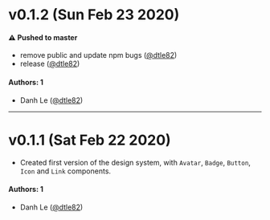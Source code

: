 # v0.1.2 (Sun Feb 23 2020)

#### ⚠️  Pushed to master

- remove public and update npm bugs  ([@dtle82](https://github.com/dtle82))
- release  ([@dtle82](https://github.com/dtle82))

#### Authors: 1

- Danh Le ([@dtle82](https://github.com/dtle82))

---

# v0.1.1 (Sat Feb 22 2020)

- Created first version of the design system, with `Avatar`, `Badge`, `Button`, `Icon` and `Link` components.

#### Authors: 1

- Danh Le ([@dtle82](https://github.com/dtle82))

